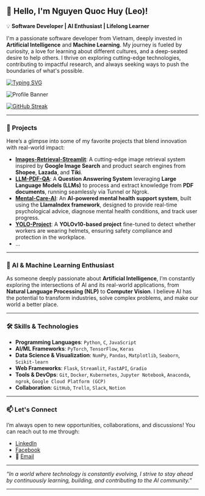 ## 👋 Hello, I'm Nguyen Quoc Huy (Leo)! 

💡 **Software Developer | AI Enthusiast | Lifelong Learner**

I'm a passionate software developer from Vietnam, deeply invested in **Artificial Intelligence** and **Machine Learning**. My journey is fueled by curiosity, a love for learning about different cultures, and a deep-seated desire to help others. I thrive on exploring cutting-edge technologies, contributing to impactful research, and always seeking ways to push the boundaries of what's possible.

[![Typing SVG](https://readme-typing-svg.demolab.com?font=Fira+Code&pause=1000&color=F70000&width=500&lines=Hi+there%2C+I'm+Nguyen+Quoc+Huy+(Leo);I'm+passionate+about+AI+and+Technology)](https://git.io/typing-svg)

![Profile Banner](https://user-images.githubusercontent.com/74038190/225813708-98b745f2-7d22-48cf-9150-083f1b00d6c9.gif)

[![GitHub Streak](https://streak-stats.demolab.com?user=NguyenHuy190303&theme=dark&hide_border=true)](https://git.io/streak-stats)

---

### 🚀 Projects
Here’s a glimpse into some of my favorite projects that blend innovation with real-world impact:

- **[Images-Retrieval-Streamlit](https://github.com/NguyenHuy190303/Images-Retrieval-Streamlit)**: A cutting-edge image retrieval system inspired by **Google Image Search** and product search engines from **Shopee**, **Lazada**, and **Tiki**.
- **[LLM-PDF-QA](https://github.com/NguyenHuy190303/LLM-PDF-QA)**: A **Question Answering System** leveraging **Large Language Models (LLMs)** to process and extract knowledge from **PDF documents**, running seamlessly via Tunnel or Ngrok.
- **[Mental-Care-AI](https://github.com/NguyenHuy190303/Mental-Care-AI)**: An **AI-powered mental health support system**, built using the **LlamaIndex framework**, designed to provide real-time psychological advice, diagnose mental health conditions, and track user progress.
- **[YOLO-Project](https://github.com/NguyenHuy190303/YOLO-Project)**: A **YOLOv10-based project** fine-tuned to detect whether workers are wearing helmets, ensuring safety compliance and protection in the workplace.
- ...

---

### 🧠 AI & Machine Learning Enthusiast
As someone deeply passionate about **Artificial Intelligence**, I’m constantly exploring the intersections of AI and its real-world applications, from **Natural Language Processing (NLP)** to **Computer Vision**. I believe AI has the potential to transform industries, solve complex problems, and make our world a better place.

---

### 🛠️ Skills & Technologies
- **Programming Languages**: `Python`, `C`, `JavaScript`
- **AI/ML Frameworks**: `PyTorch`, `TensorFlow`, `Keras`
- **Data Science & Visualization**: `NumPy`, `Pandas`, `Matplotlib`, `Seaborn`, `Scikit-learn`
- **Web Frameworks**: `Flask`, `Streamlit`, `FastAPI`, `Gradio`
- **Tools & DevOps**: `Git`, `Docker`, `Kubernetes`, `Jupyter Notebook`, `Anaconda`, `ngrok`, `Google Cloud Platform (GCP)`
- **Collaboration**: `GitHub`, `Trello`, `Slack`, `Notion`

---

### 📫 Let's Connect
I’m always open to new opportunities, collaborations, and discussions! You can reach out to me through:

- [LinkedIn](https://www.linkedin.com/in/huy-nguyen-5552b22aa/)
- [Facebook](https://www.facebook.com/LeonidasSun)
- 📧 [Email](mailto:nguyenhuy190303@gmail.com)

---

_“In a world where technology is constantly evolving, I strive to stay ahead by continuously learning, building, and contributing to the AI community.”_

---

